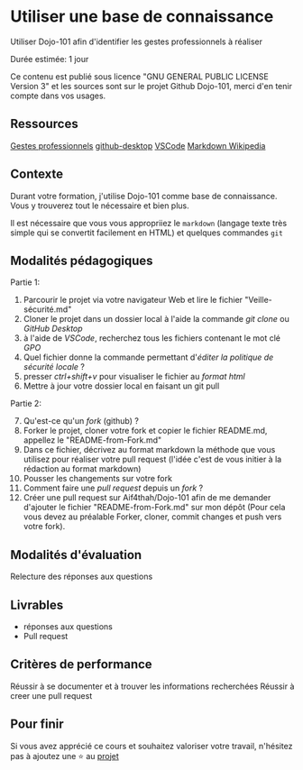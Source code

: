 # Utiliser une base de connaissance

Utiliser Dojo-101 afin d'identifier les gestes professionnels à réaliser

Durée estimée: 1 jour

Ce contenu est publié sous licence "GNU GENERAL PUBLIC LICENSE Version 3" et les sources sont sur le projet Github Dojo-101, merci d'en tenir compte dans vos usages.

## Ressources

[Gestes professionnels](https://github.com/Aif4thah/Dojo-101)
[github-desktop](https://desktop.github.com/)
[VSCode](https://code.visualstudio.com/)
[Markdown Wikipedia](https://fr.wikipedia.org/wiki/Markdown)


## Contexte

Durant votre formation, j'utilise Dojo-101 comme base de connaissance. Vous y trouverez tout le nécessaire et bien plus.

Il est nécessaire que vous vous appropriiez le `markdown` (langage texte très simple qui se convertit facilement en HTML) et quelques commandes `git`


## Modalités pédagogiques

Partie 1:

1. Parcourir le projet via votre navigateur Web et lire le fichier "Veille-sécurité.md"
2. Cloner le projet dans un dossier local à l'aide la commande *git clone* ou *GitHub Desktop*
3. à l'aide de *VSCode*, recherchez tous les fichiers contenant le mot clé *GPO* 
4. Quel fichier donne la commande permettant d'*éditer la politique de sécurité locale* ?
5. presser *ctrl+shift+v* pour visualiser le fichier au *format html*
6. Mettre à jour votre dossier local en faisant un git pull

Partie 2:

7. Qu'est-ce qu'un *fork* (github) ?
8. Forker le projet, cloner votre fork et copier le fichier README.md, appellez le "README-from-Fork.md"
9. Dans ce fichier, décrivez au format markdown la méthode que vous utilisez pour réaliser votre pull request (l'idée c'est de vous initier à la rédaction au format markdown)
10. Pousser les changements sur votre fork
11. Comment faire une *pull request* depuis un *fork* ?
12. Créer une pull request sur Aif4thah/Dojo-101 afin de me demander d'ajouter le fichier "README-from-Fork.md" sur mon dépôt (Pour cela vous devez au préalable Forker, cloner, commit changes et push vers votre fork).

## Modalités d'évaluation

Relecture des réponses aux questions

## Livrables

* réponses aux questions
* Pull request

## Critères de performance

Réussir à se documenter et à trouver les informations recherchées
Réussir à creer une pull request

## Pour finir

Si vous avez apprécié ce cours et souhaitez valoriser votre travail, n'hésitez pas à ajoutez une ⭐ au [projet](https://github.com/Aif4thah/Dojo-101)